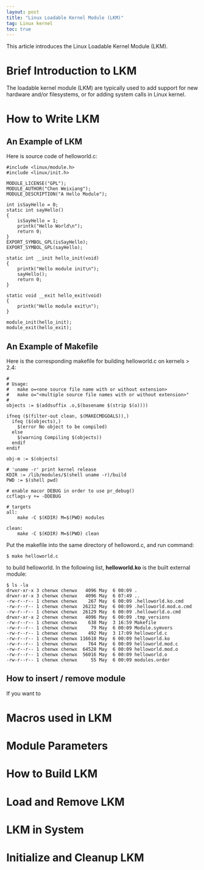 ```yaml
---
layout: post
title: "Linux Loadable Kernel Module (LKM)"
tag: Linux kernel
toc: true
---
```


This article introduces the Linux Loadable Kernel Module (LKM).

<!--more-->

# Brief Introduction to LKM

The loadable kernel module (LKM) are typically used to add support for new hardware and/or filesystems, or for adding system calls in Linux kernel.

# How to Write LKM

## An Example of LKM

Here is source code of helloworld.c:

	#include <linux/module.h>
	#include <linux/init.h>

	MODULE_LICENSE("GPL");
	MODULE_AUTHOR("Chen Weixiang");
	MODULE_DESCRIPTION("A Hello Module");

	int isSayHello = 0;
	static int sayHello()
	{
		isSayHello = 1;
		printk("Hello World\n");
		return 0;
	}
	EXPORT_SYMBOL_GPL(isSayHello);
	EXPORT_SYMBOL_GPL(sayHello);

	static int __init hello_init(void)
	{
		printk("Hello module init\n");
		sayHello();
		return 0;
	}

	static void __exit hello_exit(void)
	{
	    printk("Hello module exit\n");
	}

	module_init(hello_init);
	module_exit(hello_exit);

## An Example of Makefile

Here is the corresponding makefile for building helloworld.c on kernels > 2.4:

	#
	# Usage:
	#   make o=<one source file name with or without extension>
	#   make o="<multiple source file names with or without extension>"
	#
	objects := $(addsuffix .o,$(basename $(strip $(o))))

	ifneq ($(filter-out clean, $(MAKECMDGOALS)),)
	  ifeq ($(objects),)
	    $(error No object to be compiled)
	  else
	    $(warning Compiling $(objects))
	  endif
	endif

	obj-m := $(objects)

	# 'uname -r' print kernel release
	KDIR := /lib/modules/$(shell uname -r)/build
	PWD := $(shell pwd)

	# enable macor DEBUG in order to use pr_debug()
	ccflags-y += -DDEBUG

	# targets
	all:
		make -C $(KDIR) M=$(PWD) modules

	clean:
		make -C $(KDIR) M=$(PWD) clean

Put the makefile into the same directory of helloword.c, and run command:

	$ make helloworld.c

to build helloworld. In the following list, **helloworld.ko** is the built external module:

	$ ls -la
	drwxr-xr-x 3 chenwx chenwx   4096 May  6 00:09 .
	drwxr-xr-x 3 chenwx chenwx   4096 May  6 07:49 ..
	-rw-r--r-- 1 chenwx chenwx    267 May  6 00:09 .helloworld.ko.cmd
	-rw-r--r-- 1 chenwx chenwx  26232 May  6 00:09 .helloworld.mod.o.cmd
	-rw-r--r-- 1 chenwx chenwx  26129 May  6 00:09 .helloworld.o.cmd
	drwxr-xr-x 2 chenwx chenwx   4096 May  6 00:09 .tmp_versions
	-rw-r--r-- 1 chenwx chenwx    638 May  3 16:59 Makefile
	-rw-r--r-- 1 chenwx chenwx     79 May  6 00:09 Module.symvers
	-rw-r--r-- 1 chenwx chenwx    492 May  3 17:09 helloworld.c
	-rw-r--r-- 1 chenwx chenwx 116618 May  6 00:09 helloworld.ko
	-rw-r--r-- 1 chenwx chenwx    764 May  6 00:09 helloworld.mod.c
	-rw-r--r-- 1 chenwx chenwx  64528 May  6 00:09 helloworld.mod.o
	-rw-r--r-- 1 chenwx chenwx  56016 May  6 00:09 helloworld.o
	-rw-r--r-- 1 chenwx chenwx     55 May  6 00:09 modules.order

## How to insert / remove module

If you want to

# Macros used in LKM

# Module Parameters

# How to Build LKM

# Load and Remove LKM

# LKM in System

# Initialize and Cleanup LKM




